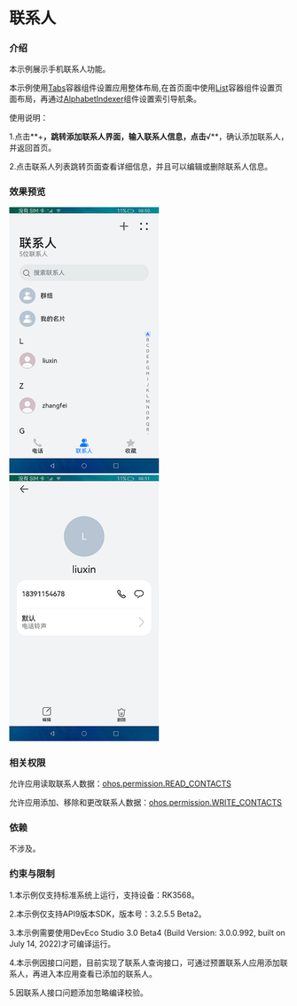 # 联系人

### 介绍

本示例展示手机联系人功能。

本示例使用[Tabs](https://gitee.com/openharmony/docs/blob/master/zh-cn/application-dev/reference/arkui-ts/ts-container-tabs.md)容器组件设置应用整体布局,在首页面中使用[List](https://gitee.com/openharmony/docs/blob/master/zh-cn/application-dev/reference/arkui-ts/ts-container-list.md)容器组件设置页面布局，再通过[AlphabetIndexer](https://gitee.com/openharmony/docs/blob/master/zh-cn/application-dev/reference/arkui-ts/ts-container-alphabet-indexer.md)组件设置索引导航条。

使用说明：

1.点击**+**，跳转添加联系人界面，输入联系人信息，点击**√**，确认添加联系人，并返回首页。

2.点击联系人列表跳转页面查看详细信息，并且可以编辑或删除联系人信息。

### 效果预览

![](screenshots/device/main.png) ![](screenshots/device/details.png)

### 相关权限

允许应用读取联系人数据：[ohos.permission.READ_CONTACTS](https://gitee.com/openharmony/docs/blob/master/zh-cn/application-dev/security/permission-list.md)

允许应用添加、移除和更改联系人数据：[ohos.permission.WRITE_CONTACTS](https://gitee.com/openharmony/docs/blob/master/zh-cn/application-dev/security/permission-list.md)

### 依赖

不涉及。

### 约束与限制

1.本示例仅支持标准系统上运行，支持设备：RK3568。

2.本示例仅支持API9版本SDK，版本号：3.2.5.5 Beta2。

3.本示例需要使用DevEco Studio 3.0 Beta4 (Build Version: 3.0.0.992, built on July 14, 2022)才可编译运行。

4.本示例因接口问题，目前实现了联系人查询接口，可通过预置联系人应用添加联系人，再进入本应用查看已添加的联系人。

5.因联系人接口问题添加忽略编译校验。